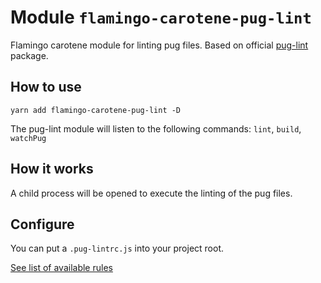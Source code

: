 # Module `flamingo-carotene-pug-lint`
Flamingo carotene module for linting pug files. Based on official [pug-lint](https://github.com/pugjs/pug-lint) package.

## How to use
```
yarn add flamingo-carotene-pug-lint -D
```
The pug-lint module will listen to the following commands: `lint`, `build`, `watchPug`

## How it works
A child process will be opened to execute the linting of the pug files.

## Configure
You can put a `.pug-lintrc.js` into your project root.

[See list of available rules](https://github.com/pugjs/pug-lint/blob/master/docs/rules.md)
